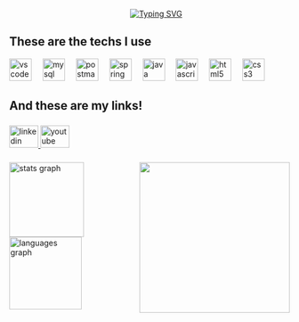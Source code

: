 <div id="user-content-toc">
  <ul align="center">
      <a href="https://git.io/typing-svg"><img src="https://readme-typing-svg.demolab.com?font=Chakra+Petch&duration=10000&pause=1000&background=FF000000&repeat=false&width=500&height=70&lines=Hey%2C+I'm+C410-F3R090+%F0%9F%A4%96" alt="Typing SVG" /></a>
</div>


<h2 align="left">These are the techs I use</h2>


<div align="left">
  <img src="https://skillicons.dev/icons?i=vscode" height="40" alt="vscode logo"  />
  <img width="12" />
  <img src="https://skillicons.dev/icons?i=mysql" height="40" alt="mysql logo"  />
  <img width="12" />
  <img src="https://skillicons.dev/icons?i=postman" height="40" alt="postman logo"  />
  <img width="12" />
  <img src="https://skillicons.dev/icons?i=spring" height="40" alt="spring logo"  />
  <img width="12" />
  <img src="https://skillicons.dev/icons?i=java" height="40" alt="java logo"  />
  <img width="12" />
  <img src="https://skillicons.dev/icons?i=js" height="40" alt="javascript logo"  />
  <img width="12" />
  <img src="https://skillicons.dev/icons?i=html" height="40" alt="html5 logo"  />
  <img width="12" />
  <img src="https://skillicons.dev/icons?i=css" height="40" alt="css3 logo"  />
</div>

###

<h2 align="left">And these are my links!</h2>

###

<div align="left">
  <a href="https://www.linkedin.com/in/caio-fernandes-846a64235/" target="_blank">
    <img src="https://raw.githubusercontent.com/maurodesouza/profile-readme-generator/master/src/assets/icons/social/linkedin/default.svg" width="52" height="40" alt="linkedin logo"  />
  </a>
  <a href="https://www.youtube.com/@CaioFer090" target="_blank">
    <img src="https://raw.githubusercontent.com/maurodesouza/profile-readme-generator/master/src/assets/icons/social/youtube/default.svg" width="52" height="40" alt="youtube logo"  />
  </a>
</div>

###

<img align="right" height="270" src="https://i.pinimg.com/originals/d9/db/c8/d9dbc83cd77bbbbcde3cca8d0f5cbb74.gif"  />

###

<div align="left">
  <img src="https://github-readme-stats.vercel.app/api?username=caio-fernandiz&hide_title=true&hide_rank=false&show_icons=true&include_all_commits=true&count_private=true&disable_animations=false&theme=algolia&locale=en&hide_border=false&order=1" height="134" alt="stats graph" /> <br>
  <img src="https://github-readme-stats.vercel.app/api/top-langs?username=caio-fernandiz&locale=pt-br&hide_title=true&layout=compact&card_width=320&langs_count=5&theme=algolia&hide_border=false&order=2" height="130" alt="languages graph"  />
</div>

###
